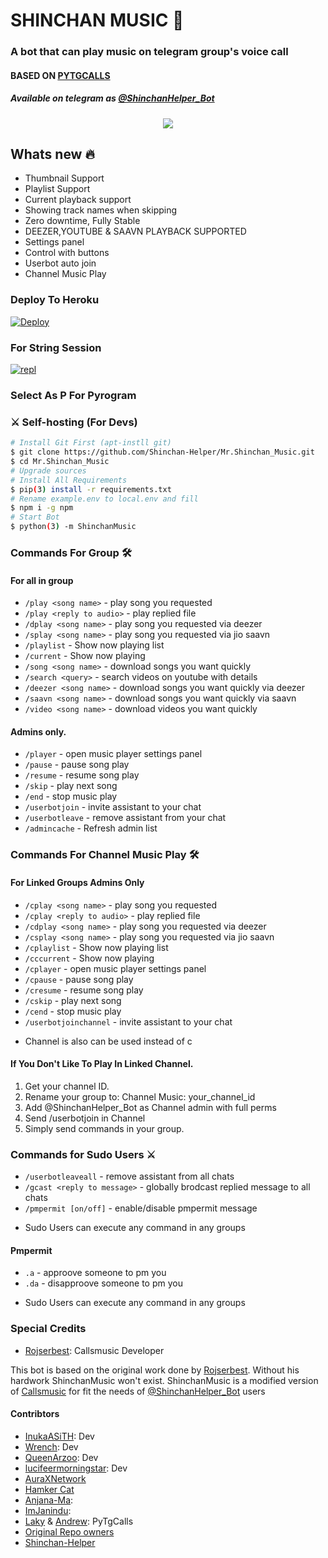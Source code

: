 <h1 align="centre">SHINCHAN MUSIC 🎵</h1>

### A bot that can play music on telegram group's voice call
#### BASED ON [PYTGCALLS](https://github.com/pytgcalls/pytgcalls)
##### Available on telegram as [@ShinchanHelper_Bot](https://t.me/ShinchanHelper_Bot)

<p align="center">
  <img src="https://telegra.ph/file/56e5d3922d423cfb23871.jpg">
</p>

<h2> Whats new 🔥 </h2>

- Thumbnail Support
- Playlist Support
- Current playback support
- Showing track names when skipping
- Zero downtime, Fully Stable
- DEEZER,YOUTUBE & SAAVN PLAYBACK SUPPORTED
- Settings panel
- Control with buttons
- Userbot auto join
- Channel Music Play

### Deploy To Heroku</h4>

[![Deploy](https://www.herokucdn.com/deploy/button.svg)](https://heroku.com/deploy?template=https://github.com/Shinchan-Helper/Mr.Shinchan_Music)

### For String Session</h4>

[![repl](https://repl.it/badge/github/Shinchan-Helper/Mr.Shinchan_Music)](https://repl.it/@SpEcHiDe/GenerateStringSession)

### Select As P For Pyrogram

### ⚔ Self-hosting (For Devs) 
```sh
# Install Git First (apt-instll git)
$ git clone https://github.com/Shinchan-Helper/Mr.Shinchan_Music.git
$ cd Mr.Shinchan_Music
# Upgrade sources
# Install All Requirements 
$ pip(3) install -r requirements.txt
# Rename example.env to local.env and fill
$ npm i -g npm
# Start Bot 
$ python(3) -m ShinchanMusic
```
### Commands For Group 🛠

#### For all in group

- `/play <song name>` - play song you requested
- `/play <reply to audio>` - play replied file
- `/dplay <song name>` - play song you requested via deezer
- `/splay <song name>` - play song you requested via jio saavn
- `/playlist` - Show now playing list
- `/current` - Show now playing
- `/song <song name>` - download songs you want quickly
- `/search <query>` - search videos on youtube with details
- `/deezer <song name>` - download songs you want quickly via deezer
- `/saavn <song name>` - download songs you want quickly via saavn
- `/video <song name>` - download videos you want quickly

#### Admins only.
- `/player` - open music player settings panel
- `/pause` - pause song play
- `/resume` - resume song play
- `/skip` - play next song
- `/end` - stop music play
- `/userbotjoin` - invite assistant to your chat
- `/userbotleave` - remove assistant from your chat
- `/admincache` - Refresh admin list

### Commands For Channel Music Play 🛠

#### For Linked Groups Admins Only

- `/cplay <song name>` - play song you requested
- `/cplay <reply to audio>` - play replied file
- `/cdplay <song name>` - play song you requested via deezer
- `/csplay <song name>` - play song you requested via jio saavn
- `/cplaylist` - Show now playing list
- `/cccurrent` - Show now playing
- `/cplayer` - open music player settings panel
- `/cpause` - pause song play
- `/cresume` - resume song play
- `/cskip` - play next song
- `/cend` - stop music play
- `/userbotjoinchannel` - invite assistant to your chat
* Channel is also can be used instead of c

#### If You Don't Like To Play In Linked Channel.
 
 1. Get your channel ID.
 2. Rename your group to: Channel Music: your_channel_id
 3. Add @ShinchanHelper_Bot as Channel admin with full perms
 4. Send /userbotjoin in Channel
 5. Simply send commands in your group.

### Commands for Sudo Users ⚔️
- `/userbotleaveall` - remove assistant from all chats
- `/gcast <reply to message>` - globally brodcast replied message to all chats
- `/pmpermit [on/off]` - enable/disable pmpermit message
+ Sudo Users can execute any command in any groups

#### Pmpermit
- `.a` - approove someone to pm you
- `.da` - disapproove someone to pm you
+ Sudo Users can execute any command in any groups


### Special Credits
- [Rojserbest](http://github.com/rojserbest): Callsmusic Developer

This bot is based on the original work done by [Rojserbest](http://github.com/rojserbest). Without his hardwork ShinchanMusic won't exist. 
ShinchanMusic is a modified version of [Callsmusic](https://github.com/callsmusic/callsmusic) for fit the needs of [@ShinchanHelper_Bot](https://t.me/ShinchanHelper_Bot) users

#### Contribtors
- [InukaASiTH](https://github.com/InukaAsith): Dev
- [Wrench](https://github.com/EverythingSuckz/): Dev
- [QueenArzoo](https://github.com/QueenArzoo): Dev
- [lucifeermorningstar](https://github.com/lucifeermorningstar): Dev
- [AuraXNetwork](https://github.com/AuraXNetwork/AuraXMusicBot)
- [Hamker Cat](https://github.com/thehamkercat/)
- [Anjana-Ma](https://github.com/Anjana-Ma): 
- [ImJanindu](https://github.com/ImJanindu): 
- [Laky](https://github.com/Laky-64) & [Andrew](https://github.com/AndrewLaneX): PyTgCalls
- [Original Repo owners](https://github.com/suprojects/CallsMusic)
- [Shinchan-Helper](https://github.com/Shinchan-Helper)

